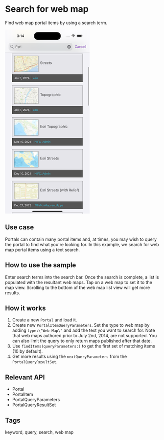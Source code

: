 # Search for web map

Find web map portal items by using a search term.

![Image of search for web map](search-for-web-map.png)

## Use case

Portals can contain many portal items and, at times, you may wish to query the portal to find what you're looking for. In this example, we search for web map portal items using a text search.

## How to use the sample

Enter search terms into the search bar. Once the search is complete, a list is populated with the resultant web maps. Tap on a web map to set it to the map view. Scrolling to the bottom of the web map list view will get more results.

## How it works

1. Create a new `Portal` and load it.
2. Create new `PortalItemQueryParameters`. Set the type to web map by adding `type:\"Web Map\"` and add the text you want to search for. Note that web maps authored prior to July 2nd, 2014, are not supported. You can also limit the query to only return maps published after that date.
3. Use `findItems(queryParameters:)` to get the first set of matching items (10 by default).
4. Get more results using the `nextQueryParameters` from the `PortalQueryResultSet`.

## Relevant API

* Portal
* PortalItem
* PortalQueryParameters
* PortalQueryResultSet

## Tags

keyword, query, search, web map
